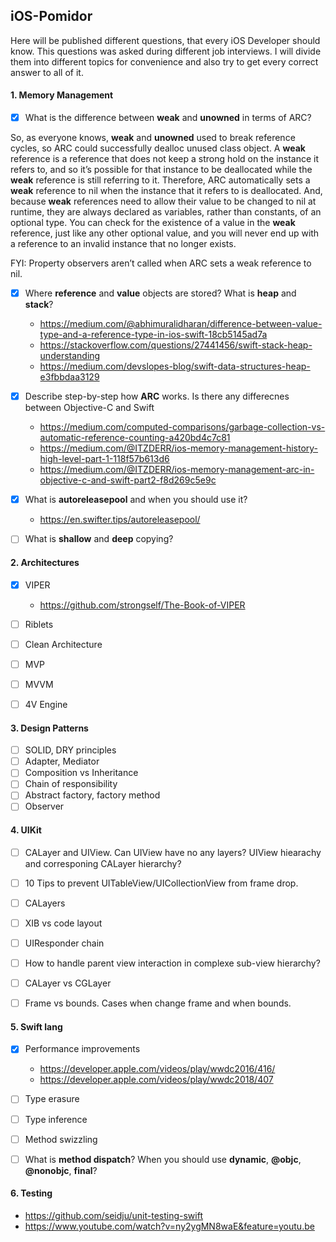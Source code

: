 ## iOS-Pomidor
Here will be published different questions, that every iOS Developer should know. This questions was asked during different job interviews. I will divide them into different topics for convenience and also try to get every correct answer to all of it.

#### 1. Memory Management
 - [x] What is the difference between **weak** and **unowned** in terms of ARC?

So, as everyone knows, **weak** and **unowned** used to break reference cycles, so ARC could successfully dealloc unused class object. A **weak** reference is a reference that does not keep a strong hold on the instance it refers to, and so it’s possible for that instance to be deallocated while the **weak** reference is still referring to it. Therefore, ARC automatically sets a **weak** reference to nil when the instance that it refers to is deallocated. And, because **weak** references need to allow their value to be changed to nil at runtime, they are always declared as variables, rather than constants, of an optional type. You can check for the existence of a value in the **weak** reference, just like any other optional value, and you will never end up with a reference to an invalid instance that no longer exists.

FYI: Property observers aren’t called when ARC sets a weak reference to nil.
 
 - [x] Where **reference** and **value** objects are stored? What is **heap** and **stack**?
   * https://medium.com/@abhimuralidharan/difference-between-value-type-and-a-reference-type-in-ios-swift-18cb5145ad7a
   * https://stackoverflow.com/questions/27441456/swift-stack-heap-understanding
   * https://medium.com/devslopes-blog/swift-data-structures-heap-e3fbbdaa3129
   
 - [x] Describe step-by-step how **ARC** works. Is there any differecnes between Objective-C and Swift
   * https://medium.com/computed-comparisons/garbage-collection-vs-automatic-reference-counting-a420bd4c7c81
   * https://medium.com/@ITZDERR/ios-memory-management-history-high-level-part-1-118f57b613d6
   * https://medium.com/@ITZDERR/ios-memory-management-arc-in-objective-c-and-swift-part2-f8d269c5e9c

 - [x] What is **autoreleasepool** and when you should use it?
   * https://en.swifter.tips/autoreleasepool/

 - [ ] What is **shallow** and **deep** copying?

#### 2. Architectures
 - [x] VIPER
   * https://github.com/strongself/The-Book-of-VIPER
 
 - [ ] Riblets
 - [ ] Clean Architecture
 - [ ] MVP
 - [ ] MVVM
 - [ ] 4V Engine

#### 3. Design Patterns
 - [ ] SOLID, DRY principles
 - [ ] Adapter, Mediator
 - [ ] Composition vs Inheritance
 - [ ] Chain of responsibility
 - [ ] Abstract factory, factory method
 - [ ] Observer
 
#### 4. UIKit
 - [ ] CALayer and UIView. Can UIView have no any layers? UIView hiearachy and corresponing CALayer hierarchy?
 - [ ] 10 Tips to prevent UITableView/UICollectionView from frame drop.
 - [ ] CALayers
 - [ ] XIB vs code layout
 - [ ] UIResponder chain
 - [ ] How to handle parent view interaction in complexe sub-view hierarchy?
 - [ ] CALayer vs CGLayer
 - [ ] Frame vs bounds. Cases when change frame and when bounds.
 
 
#### 5. Swift lang
 - [x] Performance improvements
   * https://developer.apple.com/videos/play/wwdc2016/416/
   * https://developer.apple.com/videos/play/wwdc2018/407

 - [ ] Type erasure
 - [ ] Type inference
 - [ ] Method swizzling
 - [ ] What is **method dispatch**? When you should use **dynamic**, **@objc**, **@nonobjc**, **final**?
 
 #### 6. Testing
   * https://github.com/seidju/unit-testing-swift
   * https://www.youtube.com/watch?v=ny2ygMN8waE&feature=youtu.be
